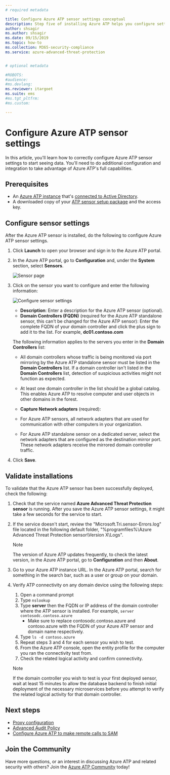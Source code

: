 ```yaml
---
# required metadata

title: Configure Azure ATP sensor settings conceptual
description: Step five of installing Azure ATP helps you configure settings for your Azure ATP standalone sensor.
author: shsagir
ms.author: shsagir
ms.date: 09/15/2019
ms.topic: how-to
ms.collection: M365-security-compliance
ms.service: azure-advanced-threat-protection


# optional metadata

#ROBOTS:
#audience:
#ms.devlang:
ms.reviewer: itargoet
ms.suite: ems
#ms.tgt_pltfrm:
#ms.custom:

---
```


# Configure Azure ATP sensor settings

In this article, you'll learn how to correctly configure Azure ATP sensor settings to start seeing data. You'll need to do additional configuration and integration to take advantage of Azure ATP's full capabilities.

## Prerequisites

- An [Azure ATP instance](install-step1.md) that's [connected to Active Directory](install-step2.md).
- A downloaded copy of your [ATP sensor setup package](install-step3.md) and the access key.

## Configure sensor settings

After the Azure ATP sensor is installed, do the following to configure Azure ATP sensor settings.

1. Click **Launch** to open your browser and sign in to the Azure ATP portal.

1. In the Azure ATP portal, go to **Configuration** and, under the **System** section, select **Sensors**.

    ![Sensor page](media/atp-sensor-config.png)

1. Click on the sensor you want to configure and enter the following information:

    ![Configure sensor settings](media/atp-sensor-config-2.png)

    - **Description**: Enter a description for the Azure ATP sensor (optional).
    - **Domain Controllers (FQDN)** (required for the Azure ATP standalone sensor, this can't be changed for the Azure ATP sensor): Enter the complete FQDN of your domain controller and click the plus sign to add it to the list. For example,  **dc01.contoso.com**

    The following information applies to the servers you enter in the **Domain Controllers** list:
    - All domain controllers whose traffic is being monitored via port mirroring by the Azure ATP standalone sensor must be listed in the **Domain Controllers** list. If a domain controller isn't listed in the **Domain Controllers** list, detection of suspicious activities might not function as expected.
    - At least one domain controller in the list should be a global catalog. This enables Azure ATP to resolve computer and user objects in other domains in the forest.

    - **Capture Network adapters** (required):

    - For Azure ATP sensors, all network adapters that are used for communication with other computers in your organization.
    - For Azure ATP standalone sensor on a dedicated server, select the network adapters that are configured as the destination mirror port. These network adapters receive the mirrored domain controller traffic.

1. Click **Save**.

## Validate installations

To validate that the Azure ATP sensor has been successfully deployed, check the following:

1. Check that the service named **Azure Advanced Threat Protection sensor** is running. After you save the Azure ATP sensor settings, it might take a few seconds for the service to start.

1. If the service doesn't start, review the "Microsoft.Tri.sensor-Errors.log" file located in the following default folder, "%programfiles%\Azure Advanced Threat Protection sensor\Version X\Logs".

    >[!NOTE]
    > The version of Azure ATP updates frequently, to check the latest version, in the Azure ATP portal, go to **Configuration** and then **About**.

1. Go to your Azure ATP instance URL. In the Azure ATP portal, search for something in the search bar, such as a user or group on your domain.

1. Verify ATP connectivity on any domain device using the following steps:
    1. Open a command prompt
    1. Type `nslookup`
    1. Type **server** then the FQDN or IP address of the domain controller where the ATP sensor is installed. For example,
    `server contosodc.contoso.azure`
        - Make sure to replace contosodc.contoso.azure and contoso.azure with the FQDN of your Azure ATP sensor and domain name respectively.
    1. Type `ls -d contoso.azure`
    1. Repeat steps 3 and 4 for each sensor you wish to test.
    1. From the Azure ATP console, open the entity profile for the computer you ran the connectivity test from.
    1. Check the related logical activity and confirm connectivity.

    > [!NOTE]
    >If the domain controller you wish to test is your first deployed sensor, wait at least 15 minutes to allow the database backend to finish initial deployment of the necessary microservices before you attempt to verify the related logical activity for that domain controller.

## Next steps

- [Proxy configuration](configure-proxy.md)
- [Advanced Audit Policy](configure-windows-event-collection.md)
- [Configure Azure ATP to make remote calls to SAM](install-step8-samr.md)

## Join the Community

Have more questions, or an interest in discussing Azure ATP and related security with others? Join the [Azure ATP Community](https://aka.ms/azureatpcommunity) today!